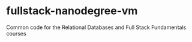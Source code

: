 fullstack-nanodegree-vm
=============

Common code for the Relational Databases and Full Stack Fundamentals courses
